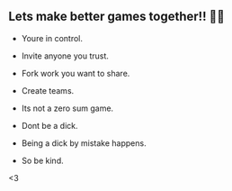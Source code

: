 ## Lets make better games together!! 💃🥳

- Youre in control.
- Invite anyone you trust.
- Fork work you want to share.
- Create teams.

- Its not a zero sum game.
- Dont be a dick.
- Being a dick by mistake happens.
- So be kind.

<3 
